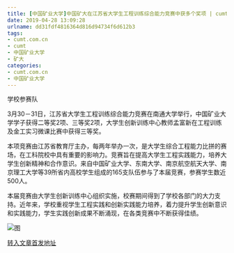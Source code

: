 ```yaml
---
title: [中国矿业大学]中国矿大在江苏省大学生工程训练综合能力竞赛中获多个奖项 | cumt.com.cn
date: 2019-04-28 13:09:28
urlname: dd31fdf4816364d816d94734f6d612b3
tags: 
- cumt.com.cn
- cumt
- 中国矿业大学
- 矿大
categories:
- cumt.com.cn
- 中国矿业大学
---
```


学校参赛队

3月30－31日，江苏省大学生工程训练综合能力竞赛在南通大学举行，中国矿业大学学子获得二等奖2项、三等奖2项，大学生创新训练中心教师孟富新在工程训练及金工实习微课比赛中获得三等奖。

本项竞赛由江苏省教育厅主办，每两年举办一次，是大学生综合工程能力比拼的赛场，在工科院校中具有重要的影响力。竞赛旨在提高大学生工程实践能力，培养大学生创新精神和合作意识。来自中国矿业大学、东南大学、南京航空航天大学、南京理工大学等39所省内高校学生组成的165支队伍参与了本届竞赛，参赛学生数近500人。

本届竞赛由大学生创新训练中心组织实施，校赛期间得到了学校各部门的大力支持。近年来，学校重视学生工程实践和创新实践能力培养，着力提升学生创新意识和实践能力，学生实践创新成果不断涌现，在各类竞赛中不断获得佳绩。

![图](http://xwzx.cumt.edu.cn/_upload/article/images/88/ab/6df5847540fb9dc830b1c1e94f0a/8ad91b38-0299-42a1-af20-8ce213cbc1c6.jpg)

[转入文章首发地址](http://xwzx.cumt.edu.cn/e6/ff/c513a517887/page.htm)